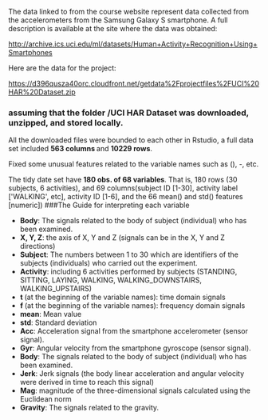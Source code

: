 The data linked to from the course website represent data collected from the accelerometers from the Samsung Galaxy S smartphone. A full description is available at the site where the data was obtained: 

http://archive.ics.uci.edu/ml/datasets/Human+Activity+Recognition+Using+Smartphones 

Here are the data for the project: 

https://d396qusza40orc.cloudfront.net/getdata%2Fprojectfiles%2FUCI%20HAR%20Dataset.zip 

### assuming that the folder /UCI HAR Dataset was downloaded, unzipped, and stored locally.

All the downloaded files were bounded to each other in Rstudio, a full data set included <strong>563 columns </strong>and <strong>10229 rows</strong>. 

Fixed some unusual features related to the variable names such as (), -, etc. 

The tidy date set have <strong>180 obs. of 68 variables</strong>. That is, 180 rows (30 subjects, 6 activities), and 69 columns(subject ID [1-30], activity label ['WALKING', etc], activity ID [1-6], and the 66 mean() and std() features [numeric])
###The Guide for interpreting each variable
* <strong>Body</strong>: The signals related to the body of subject (individual) who has been examined.
* <strong>X, Y, Z</strong>: the axis of X, Y and Z (signals can be in the X, Y and Z directions)
* <strong>Subject</strong>: The numbers between 1 to 30 which are identifiers of the subjects (individuals) who carried out the experiment.
* <strong>Activity</strong>: including 6 activities performed by subjects (STANDING, SITTING, LAYING, WALKING, WALKING_DOWNSTAIRS, WALKING_UPSTAIRS)
* <strong>t </strong>(at the beginning of the variable names): time domain signals
* <strong>f </strong>(at the beginning of the variable names): frequency domain signals
* <strong>mean</strong>: Mean value
* <strong>std</strong>: Standard deviation
* <strong>Acc</strong>: Acceleration signal from the smartphone accelerometer (sensor signal).
* <strong>Gyr</strong>: Angular velocity from the smartphone gyroscope (sensor signal).
* <strong>Body</strong>: The signals related to the body of subject (individual) who has been examined.
* <strong>Jerk</strong>: Jerk signals (the body linear acceleration and angular velocity were derived in time to reach this signal)
* <strong>Mag</strong>: magnitude of the three-dimensional signals calculated using the Euclidean norm
* <strong>Gravity</strong>: The signals related to the gravity.
